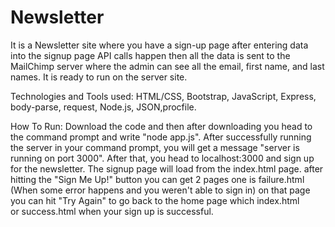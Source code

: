 # Newsletter
It is a Newsletter site where you have a sign-up page after entering data into the signup page API calls happen then all the data is sent to the MailChimp server where the admin can see all the email, first name, and last names.
It is ready to run on the server site.

Technologies and Tools used:
HTML/CSS, Bootstrap, JavaScript, Express, body-parse, request, Node.js, JSON,procfile.

How To Run:
Download the code and then after downloading you head to the command prompt and write "node app.js".
After successfully running the server in your command prompt, you will get a message  "server is running on port 3000".
After that, you head to localhost:3000 and sign up for the newsletter. 
The signup page will load from the index.html page.
after hitting the "Sign Me Up!" button you can get 2 pages one is 
failure.html (When some error happens and you weren't able to sign in) on that page you can hit "Try Again" to go back to the home page which index.html  
or success.html when your sign up is successful.
